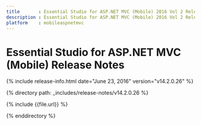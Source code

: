 ```yaml
---
title       : Essential Studio for ASP.NET MVC (Mobile) 2016 Vol 2 Release Notes
description : Essential Studio for ASP.NET MVC (Mobile) 2016 Vol 2 Release Notes
platform    : mobileaspnetmvc
---
```


# Essential Studio for ASP.NET MVC (Mobile) Release Notes

{% include release-info.html date="June 23, 2016" version="v14.2.0.26" %} 

{% directory path: _includes/release-notes/v14.2.0.26 %}

{% include {{file.url}} %}

{% enddirectory %}